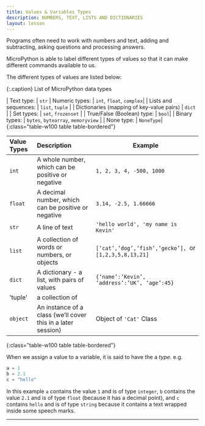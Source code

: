 ```yaml
---
title: Values & Variables Types
description: NUMBERS, TEXT, LISTS AND DICTIONARIES
layout: lesson
---
```


Programs often need to work with numbers and text, adding and subtracting, asking questions and processing answers.

MicroPython is able to label different types of values so that it can make different commands available to us.

The different types of values are listed below:

{:.caption}
List of MicroPython data types

| Text type: | `str`
| Numeric types: | `int`, `float`, `complex`|
| Lists and sequences: | `list`, `tuple` |
| Dictionaries (mapping of key-value pairs) | `dict` |
| Set types: | `set`, `frozenset` |
| True/False (Boolean) type: | `bool`|
| Binary types: | `bytes`, `bytearray`, `memoryview` |
| None type: | `NoneType`|
{:class="table-w100 table table-bordered"}

| Value Types | Description                                                  | Example                                                |
|:------------|:-------------------------------------------------------------|--------------------------------------------------------|
| `int`       | A whole number, which can be positive or negative            | `1, 2, 3, 4, -500, 1000`                               |
| `float`     | A decimal number, which can be positive or negative          | `3.14, -2.5, 1.66666 `                                 |
| `str`       | A line of text                                               | `'hello world', 'my name is Kevin'  `                  |
| `list`      | A collection of words or numbers, or objects                 | `[‘cat’,’dog’,’fish’,’gecko’], `or `[1,2,3,5,8,13,21]` |
| `dict`      | A dictionary - a list, with pairs of values                  | `{‘name’:’Kevin’, ‘address’:’UK’, ‘age’:45} `          |
| 'tuple'     | a collection of                                              |                                                        |
| `object`    | An instance of a class (we’ll cover this in a later session) | Object of `'Cat'` Class                                |
{:class="table-w100 table table-bordered"}

When we assign a value to a variable, it is said to have the a *type*.
e.g.

```python
a = 1
b = 2.1
c = "hello"
```

In this example `a` contains the value `1` and is of type `integer`, `b` contains the value `2.1` and is of type `float` (because it has a decimal point), and `c` contains `hello` and is of type `string` because it contains a text wrapped inside some speech marks.

---